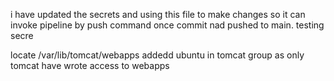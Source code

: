 i have updated the secrets and using this file to make changes so it can invoke pipeline by push command once commit nad pushed to main. 
testing secre



locate  /var/lib/tomcat/webapps 
 addedd ubuntu  in tomcat group as only tomcat have wrote access to webapps 
 
